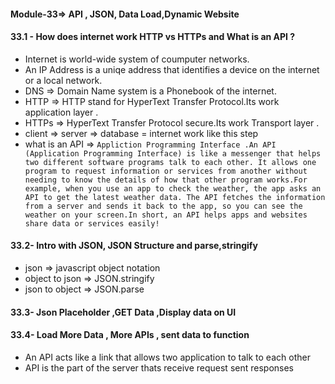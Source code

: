#### Module-33=> API , JSON, Data Load,Dynamic Website

#### 33.1 - How does internet work HTTP vs HTTPs and What is an API ?
- Internet is world-wide system of coumputer networks.
- An IP Address is a uniqe address that identifies a device  on the internet or a local    network.
- DNS => Domain Name system is a Phonebook of the internet.
- HTTP => HTTP stand for HyperText Transfer Protocol.Its work application layer .
- HTTPs => HyperText Transfer Protocol secure.Its work Transport layer .
- client => server => database = internet work like this step
-  what is an API => 
```Appliction Programming Interface .An API (Application Programming Interface) is like a messenger that helps two different software programs talk to each other. It allows one program to request information or services from another without needing to know the details of how that other program works.For example, when you use an app to check the weather, the app asks an API to get the latest weather data. The API fetches the information from a server and sends it back to the app, so you can see the weather on your screen.In short, an API helps apps and websites share data or services easily!```

#### 33.2- Intro with JSON, JSON Structure and parse,stringify
- json => javascript object notation
- object to json => JSON.stringify
- json to object => JSON.parse

#### 33.3- Json Placeholder ,GET Data ,Display data on UI

#### 33.4- Load More Data , More APIs , sent data to function
- An API acts like a link that allows two application to talk to each other
- API is the part of the server thats receive request sent responses